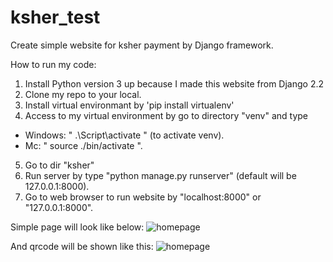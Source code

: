 # ksher_test
Create simple website for ksher payment by Django framework.

How to run my code:
1. Install Python version 3 up because I made this website from Django 2.2
2. Clone my repo to your local.
3. Install virtual environmant by 'pip install virtualenv'
4. Access to my virtual environment by go to directory "venv" and type
- Windows: " .\Script\activate " (to activate venv).
- Mc: " source ./bin/activate ".
5. Go to dir "ksher"
6. Run server by type "python manage.py runserver" (default will be 127.0.0.1:8000).
7. Go to web browser to run website by "localhost:8000" or "127.0.0.1:8000".

Simple page will look like below:
  ![homepage](https://github.com/atthana/ksher_test/blob/master/homepage.JPG)
  
  And qrcode will be shown like this:
   ![homepage](https://github.com/atthana/ksher_test/blob/master/wechat-qr.JPG)
